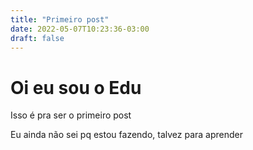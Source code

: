 ```yaml
---
title: "Primeiro post"
date: 2022-05-07T10:23:36-03:00
draft: false
---
```

# Oi eu sou o Edu
Isso é pra ser o primeiro post

Eu ainda não sei pq estou fazendo, talvez para aprender